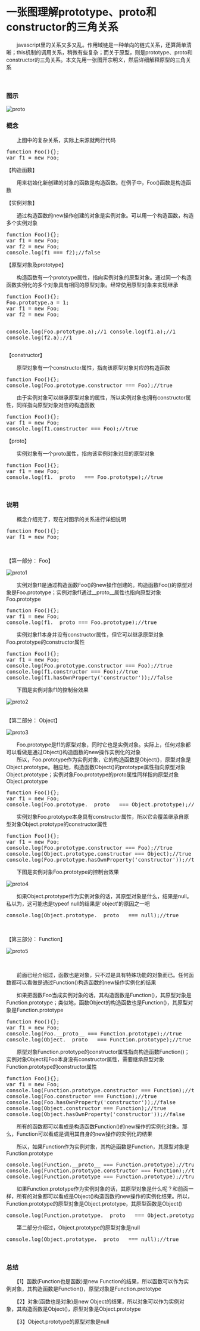 # 一张图理解prototype、proto和constructor的三角关系

 　　javascript里的关系又多又乱。作用域链是一种单向的链式关系，还算简单清晰；this机制的调用关系，稍微有些复杂；而关于原型，则是prototype、proto和constructor的三角关系。本文先用一张图开宗明义，然后详细解释原型的三角关系

&nbsp;

### 图示

![proto](https://pic.xiaohuochai.site/blog/JS_ECMA_grammer_proto.png)
&nbsp;

### 概念

　　上图中的复杂关系，实际上来源就两行代码

<div class="cnblogs_code">
<pre>function Foo(){};
var f1 = new Foo;</pre>
</div>

【构造函数】

　　用来初始化新创建的对象的函数是构造函数。在例子中，Foo()函数是构造函数

【实例对象】

　　通过构造函数的new操作创建的对象是实例对象。可以用一个构造函数，构造多个实例对象

<div class="cnblogs_code">
<pre>function Foo(){};
var f1 = new Foo;
var f2 = new Foo;
console.log(f1 === f2);//false</pre>
</div>

【原型对象及prototype】

　　构造函数有一个prototype属性，指向实例对象的原型对象。通过同一个构造函数实例化的多个对象具有相同的原型对象。经常使用原型对象来实现继承

<div class="cnblogs_code">
<pre>function Foo(){};
Foo.prototype.a = 1;
var f1 = new Foo;
var f2 = new Foo;

console.log(Foo.prototype.a);//1
console.log(f1.a);//1
console.log(f2.a);//1</pre>
</div>

【constructor】

　　原型对象有一个constructor属性，指向该原型对象对应的构造函数

<div class="cnblogs_code">
<pre>function Foo(){};
console.log(Foo.prototype.constructor === Foo);//true</pre>
</div>

　　由于实例对象可以继承原型对象的属性，所以实例对象也拥有constructor属性，同样指向原型对象对应的构造函数

<div class="cnblogs_code">
<pre>function Foo(){};
var f1 = new Foo;
console.log(f1.constructor === Foo);//true</pre>
</div>

【proto】

　　实例对象有一个proto属性，指向该实例对象对应的原型对象

<div class="cnblogs_code">
<pre>function Foo(){};
var f1 = new Foo;
console.log(f1.__proto__ === Foo.prototype);//true</pre>
</div>

&nbsp;

### 说明

　　概念介绍完了，现在对图示的关系进行详细说明

<div class="cnblogs_code">
<pre>function Foo(){};
var f1 = new Foo;</pre>
</div>

&nbsp;

【第一部分： Foo】

![proto1](https://pic.xiaohuochai.site/blog/JS_ECMA_grammer_proto1.jpg)

<div>　　实例对象f1是通过构造函数Foo()的new操作创建的。构造函数Foo()的原型对象是Foo.prototype；实例对象f1通过__proto__属性也指向原型对象Foo.prototype</div>
<div class="cnblogs_code">
<pre>function Foo(){};
var f1 = new Foo;
console.log(f1.__proto === Foo.prototype);//true</pre>
</div>

　　实例对象f1本身并没有constructor属性，但它可以继承原型对象Foo.prototype的constructor属性

<div class="cnblogs_code">
<pre>function Foo(){};
var f1 = new Foo;
console.log(Foo.prototype.constructor === Foo);//true
console.log(f1.constructor === Foo);//true
console.log(f1.hasOwnProperty('constructor'));//false</pre>
</div>
<div>　　下图是实例对象f1的控制台效果</div>

![proto2](https://pic.xiaohuochai.site/blog/JS_ECMA_grammer_proto2.jpg)

<div>&nbsp;</div>
<div>【第二部分： Object】</div>

![proto3](https://pic.xiaohuochai.site/blog/JS_ECMA_grammer_proto3.jpg)

<div>　　Foo.prototype是f1的原型对象，同时它也是实例对象。实际上，任何对象都可以看做是通过Object()构造函数的new操作实例化的对象</div>
<div>　　所以，Foo.prototype作为实例对象，它的构造函数是Object()，原型对象是Object.prototype。相应地，构造函数Object()的prototype属性指向原型对象Object.prototype；实例对象Foo.prototype的proto属性同样指向原型对象Object.prototype</div>
<div class="cnblogs_code">
<pre>function Foo(){};
var f1 = new Foo;
console.log(Foo.prototype.__proto__ === Object.prototype);//true</pre>
</div>

　　实例对象Foo.prototype本身具有constructor属性，所以它会覆盖继承自原型对象Object.prototype的constructor属性

<div class="cnblogs_code">
<pre>function Foo(){};
var f1 = new Foo;
console.log(Foo.prototype.constructor === Foo);//true
console.log(Object.prototype.constructor === Object);//true
console.log(Foo.prototype.hasOwnProperty('constructor'));//true</pre>
</div>

　　下图是实例对象Foo.prototype的控制台效果


![proto4](https://pic.xiaohuochai.site/blog/JS_ECMA_grammer_proto4.jpg)

<div>　　如果Object.prototype作为实例对象的话，其原型对象是什么，结果是null。私以为，这可能也是typeof null的结果是'object'的原因之一吧</div>
<div class="cnblogs_code">
<pre>console.log(Object.prototype.__proto__ === null);//true</pre>
</div>

&nbsp;

【第三部分： Function】

![proto5](https://pic.xiaohuochai.site/blog/JS_ECMA_grammer_proto5.jpg)

<div>&nbsp;</div>

　　前面已经介绍过，函数也是对象，只不过是具有特殊功能的对象而已。任何函数都可以看做是通过Function()构造函数的new操作实例化的结果

　　如果把函数Foo当成实例对象的话，其构造函数是Function()，其原型对象是Function.prototype；类似地，函数Object的构造函数也是Function()，其原型对象是Function.prototype

<div class="cnblogs_code">
<pre>function Foo(){};
var f1 = new Foo;
console.log(Foo.__proto__ === Function.prototype);//true
console.log(Object.__proto__ === Function.prototype);//true</pre>
</div>

　　原型对象Function.prototype的constructor属性指向构造函数Function()；实例对象Object和Foo本身没有constructor属性，需要继承原型对象Function.prototype的constructor属性

<div class="cnblogs_code">
<pre>function Foo(){};
var f1 = new Foo;
console.log(Function.prototype.constructor === Function);//true
console.log(Foo.constructor === Function);//true
console.log(Foo.hasOwnProperty('constructor'));//false
console.log(Object.constructor === Function);//true
console.log(Object.hasOwnProperty('constructor'));//false</pre>
</div>

　　所有的函数都可以看成是构造函数Function()的new操作的实例化对象。那么，Function可以看成是调用其自身的new操作的实例化的结果

　　所以，如果Function作为实例对象，其构造函数是Function，其原型对象是Function.prototype

<div class="cnblogs_code">
<pre>console.log(Function.__proto__ === Function.prototype);//true
console.log(Function.prototype.constructor === Function);//true
console.log(Function.prototype === Function.prototype);//true</pre>
</div>

　　如果Function.prototype作为实例对象的话，其原型对象是什么呢？和前面一样，所有的对象都可以看成是Object()构造函数的new操作的实例化结果。所以，Function.prototype的原型对象是Object.prototype，其原型函数是Object()

<div class="cnblogs_code">
<pre>console.log(Function.prototype.__proto__ === Object.prototype);//true</pre>
</div>

　　第二部分介绍过，Object.prototype的原型对象是null

<div class="cnblogs_code">
<pre>console.log(Object.prototype.__proto__ === null);//true</pre>
</div>

&nbsp;

### 总结

　　【1】函数(Function也是函数)是new Function的结果，所以函数可以作为实例对象，其构造函数是Function()，原型对象是Function.prototype

　　【2】对象(函数也是对象)是new Object的结果，所以对象可以作为实例对象，其构造函数是Object()，原型对象是Object.prototype

　　【3】Object.prototype的原型对象是null

